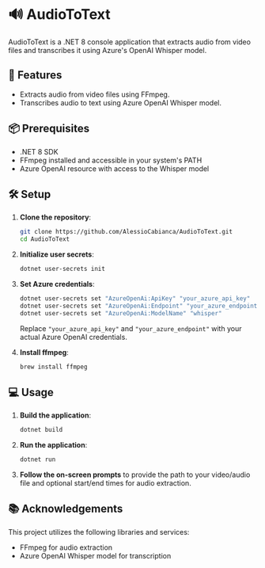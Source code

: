 # 🔊 AudioToText

AudioToText is a .NET 8 console application that extracts audio from video files and transcribes it using Azure's OpenAI Whisper model.

## 🚀 Features 

- Extracts audio from video files using FFmpeg.
- Transcribes audio to text using Azure OpenAI Whisper model.

## 📦 Prerequisites 

- .NET 8 SDK
- FFmpeg installed and accessible in your system's PATH
- Azure OpenAI resource with access to the Whisper model

## 🛠️ Setup 

1. **Clone the repository**:

   ```bash
   git clone https://github.com/AlessioCabianca/AudioToText.git
   cd AudioToText
   ```

2. **Initialize user secrets**:

   ```bash
   dotnet user-secrets init
   ```

3. **Set Azure credentials**:

   ```bash
   dotnet user-secrets set "AzureOpenAi:ApiKey" "your_azure_api_key"
   dotnet user-secrets set "AzureOpenAi:Endpoint" "your_azure_endpoint"
   dotnet user-secrets set "AzureOpenAi:ModelName" "whisper"
   ```

   Replace `"your_azure_api_key"` and `"your_azure_endpoint"` with your actual Azure OpenAI credentials.

4. **Install ffmpeg**:

   ```bash
   brew install ffmpeg
   ```

## 💻 Usage

1. **Build the application**:

   ```bash
   dotnet build
   ```

2. **Run the application**:

   ```bash
   dotnet run
   ```

3. **Follow the on-screen prompts** to provide the path to your video/audio file and optional start/end times for audio extraction.

## 📚 Acknowledgements

This project utilizes the following libraries and services:

- FFmpeg for audio extraction
- Azure OpenAI Whisper model for transcription
